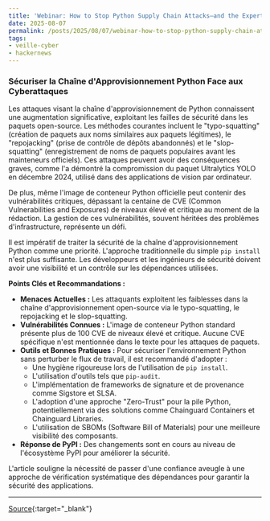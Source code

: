 ```yaml
---
title: 'Webinar: How to Stop Python Supply Chain Attacks—and the Expert Tools You Need'
date: 2025-08-07
permalink: /posts/2025/08/07/webinar-how-to-stop-python-supply-chain-attacksand-the-expert-tools-you-need/
tags:
- veille-cyber
- hackernews
---
```

### Sécuriser la Chaîne d'Approvisionnement Python Face aux Cyberattaques

Les attaques visant la chaîne d'approvisionnement de Python connaissent une augmentation significative, exploitant les failles de sécurité dans les paquets open-source. Les méthodes courantes incluent le "typo-squatting" (création de paquets aux noms similaires aux paquets légitimes), le "repojacking" (prise de contrôle de dépôts abandonnés) et le "slop-squatting" (enregistrement de noms de paquets populaires avant les mainteneurs officiels). Ces attaques peuvent avoir des conséquences graves, comme l'a démontré la compromission du paquet Ultralytics YOLO en décembre 2024, utilisé dans des applications de vision par ordinateur.

De plus, même l'image de conteneur Python officielle peut contenir des vulnérabilités critiques, dépassant la centaine de CVE (Common Vulnerabilities and Exposures) de niveaux élevé et critique au moment de la rédaction. La gestion de ces vulnérabilités, souvent héritées des problèmes d'infrastructure, représente un défi.

Il est impératif de traiter la sécurité de la chaîne d'approvisionnement Python comme une priorité. L'approche traditionnelle du simple `pip install` n'est plus suffisante. Les développeurs et les ingénieurs de sécurité doivent avoir une visibilité et un contrôle sur les dépendances utilisées.

**Points Clés et Recommandations :**

*   **Menaces Actuelles :** Les attaquants exploitent les faiblesses dans la chaîne d'approvisionnement open-source via le typo-squatting, le repojacking et le slop-squatting.
*   **Vulnérabilités Connues :** L'image de conteneur Python standard présente plus de 100 CVE de niveaux élevé et critique. Aucune CVE spécifique n'est mentionnée dans le texte pour les attaques de paquets.
*   **Outils et Bonnes Pratiques :** Pour sécuriser l'environnement Python sans perturber le flux de travail, il est recommandé d'adopter :
    *   Une hygiène rigoureuse lors de l'utilisation de `pip install`.
    *   L'utilisation d'outils tels que `pip-audit`.
    *   L'implémentation de frameworks de signature et de provenance comme Sigstore et SLSA.
    *   L'adoption d'une approche "Zero-Trust" pour la pile Python, potentiellement via des solutions comme Chainguard Containers et Chainguard Libraries.
    *   L'utilisation de SBOMs (Software Bill of Materials) pour une meilleure visibilité des composants.
*   **Réponse de PyPI :** Des changements sont en cours au niveau de l'écosystème PyPI pour améliorer la sécurité.

L'article souligne la nécessité de passer d'une confiance aveugle à une approche de vérification systématique des dépendances pour garantir la sécurité des applications.

---
[Source](https://thehackernews.com/2025/08/webinar-how-to-stop-python-supply-chain.html){:target="_blank"}
